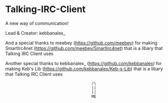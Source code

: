 Talking-IRC-Client
==================
A new way of communication!

Lead & Creator: kebbanalex_

And a special thanks to meebey (https://github.com/meebey) for making SmartIrc4net (https://github.com/meebey/SmartIrc4net) that is a libary that Talking IRC Client uses

Another special thanks to kebbanalex_ (https://github.com/kebbanalex) for making Keb's Lib
(https://github.com/kebbanalex/Keb-s-Lib) that is a libary that Talking IRC Client uses

                                          /\
                                          ||
                                          ||
                                          ME
